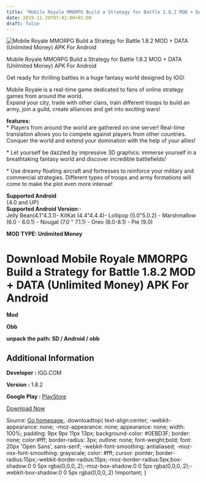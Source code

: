 ```yaml
---
title: 'Mobile Royale MMORPG Build a Strategy for Battle 1.8.2 MOD + DATA (Unlimited Money) APK For Android'
date: 2019-11-29T07:42:00+01:00
draft: false
---
```


![Mobile Royale MMORPG Build a Strategy for Battle 1.8.2 MOD + DATA (Unlimited Money) APK For Android](https://i1.wp.com/apkhome.net/wp-content/uploads/2019/11/Mobile-Royale-MMORPG-Build-a-Strategy-for-Battle.png "Mobile Royale MMORPG Build a Strategy for Battle 1.8.2 MOD + DATA (Unlimited Money) APK For Android")

  

Mobile Royale MMORPG Build a Strategy for Battle 1.8.2 MOD + DATA (Unlimited Money) APK For Android

Get ready for thrilling battles in a huge fantasy world designed by IGG!

Mobile Royale is a real-time game dedicated to fans of online strategy games from around the world.  
Expand your city, trade with other clans, train different troops to build an army, join a guild, create alliances and get into exciting wars!

**features:**  
\* Players from around the world are gathered on one server! Real-time translation allows you to compete against players from other countries. Conquer the world and extend your domination with the help of your allies!

\* Let yourself be dazzled by impressive 3D graphics: immerse yourself in a breathtaking fantasy world and discover incredible battlefields!

\* Use dreamy floating aircraft and fortresses to reinforce your military and commercial strategies. Different types of troops and army formations will come to make the plot even more intense!

**Supported Android**  
{4.0 and UP}  
**Supported Android Version**:-  
Jelly Bean(4.1"4.3.1)- KitKat (4.4"4.4.4)- Lollipop (5.0"5.0.2) - Marshmallow (6.0 - 6.0.1) - Nougat (7.0 " 7.1.1) - Oreo (8.0-8.1) - Pie (9.0)

**MOD TYPE: Unlimited Money**

Download Mobile Royale MMORPG Build a Strategy for Battle 1.8.2 MOD + DATA (Unlimited Money) APK For Android
============================================================================================================

**Mod**

**Obb**

**unpack the path: SD / Android / obb**

Additional Information
----------------------

**Developer :** IGG.COM

**Version :** 1.8.2

**Google Play :** [PlayStore](https://play.google.com/store/apps/details?id=com.igg.android.mobileroyale)

  

[Download Now](https://store4app.co/post/mobile-royale-mmorpg-build-a-strategy-for-battle-1-8-2-mod-data-unlimited-money-apk-for-android_1574960935)

  
Source: [Go homepage.](https://store4app.co/post/mobile-royale-mmorpg-build-a-strategy-for-battle-1-8-2-mod-data-unlimited-money-apk-for-android_1574960935) .downloadtop{ text-align:center; -webkit-appearance: none; -moz-appearance: none; appearance: none; width: 100%; padding: 9px 9px 11px 13px; background-color: #0EBD3F; border: none; color:#fff; border-radius: 3px; outline: none; font-weight;bold; font: 20px 'Open Sans', sans-serif; -webkit-font-smoothing: antialiased; -moz-osx-font-smoothing: grayscale; color: #fff; cursor: pointer; border-radius:15px;-webkit-border-radius:15px;-moz-border-radius:5px;box-shadow:0 0 5px rgba(0,0,0,.2);-moz-box-shadow:0 0 5px rgba(0,0,0,.2);-webkit-box-shadow:0 0 5px rgba(0,0,0,.2) !important; }